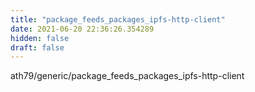 ```yaml
---
title: "package_feeds_packages_ipfs-http-client"
date: 2021-06-20 22:36:26.354289
hidden: false
draft: false
---
```


ath79/generic/package_feeds_packages_ipfs-http-client

